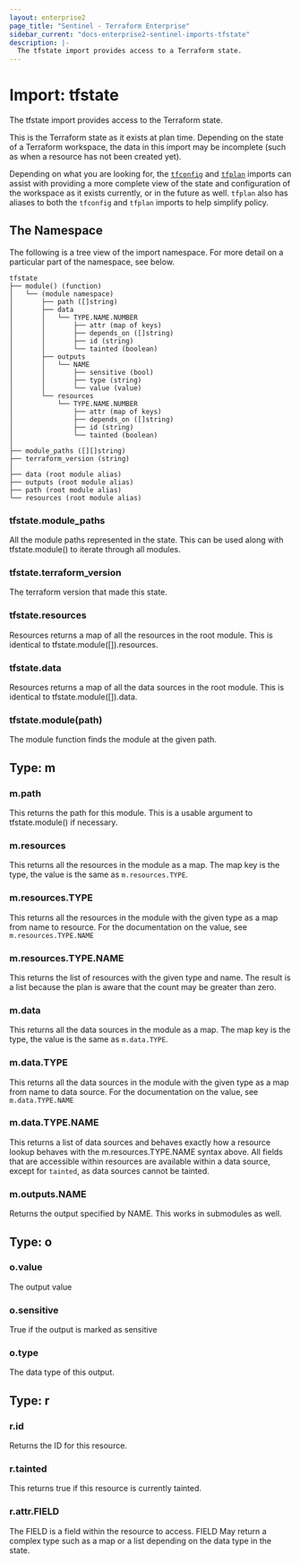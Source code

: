 ```yaml
---
layout: enterprise2
page_title: "Sentinel - Terraform Enterprise"
sidebar_current: "docs-enterprise2-sentinel-imports-tfstate"
description: |-
  The tfstate import provides access to a Terraform state.
---
```


# Import: tfstate

The tfstate import provides access to the Terraform state.

This is the Terraform state as it exists at plan time. Depending on the state of
a Terraform workspace, the data in this import may be incomplete (such as when a
resource has not been created yet).

Depending on what you are looking for, the [`tfconfig`][import-tfconfig] and
[`tfplan`][import-tfplan] imports can assist with providing a more complete view
of the state and configuration of the workspace as it exists currently, or in
the future as well. `tfplan` also has aliases to both the `tfconfig` and
`tfplan` imports to help simplify policy.

[import-tfconfig]: /docs/enterprise/sentinel/import/tfconfig.html
[import-tfplan]: /docs/enterprise/sentinel/import/tfplan.html

## The Namespace

The following is a tree view of the import namespace. For more detail on a
particular part of the namespace, see below.

```
tfstate
├── module() (function)
│   └── (module namespace)
│       ├── path ([]string)
│       ├── data
│       │   └── TYPE.NAME.NUMBER
│       │       ├── attr (map of keys)
│       │       ├── depends_on ([]string)
│       │       ├── id (string)
│       │       └── tainted (boolean)
│       ├── outputs
│       │   └── NAME
│       │       ├── sensitive (bool)
│       │       ├── type (string)
│       │       └── value (value)
│       └── resources
│           └── TYPE.NAME.NUMBER
│               ├── attr (map of keys)
│               ├── depends_on ([]string)
│               ├── id (string)
│               └── tainted (boolean)
│
├── module_paths ([][]string)
├── terraform_version (string)
│
├── data (root module alias)
├── outputs (root module alias)
├── path (root module alias)
└── resources (root module alias)
```

### tfstate.module_paths

All the module paths represented in the state. This can be used along
with tfstate.module() to iterate through all modules.

### tfstate.terraform_version

The terraform version that made this state.

### tfstate.resources

Resources returns a map of all the resources in the root module.
This is identical to tfstate.module([]).resources.

### tfstate.data

Resources returns a map of all the data sources in the root module.
This is identical to tfstate.module([]).data.

### tfstate.module(path)

The module function finds the module at the given path.

## Type: m

### m.path

This returns the path for this module. This is a usable argument to
tfstate.module() if necessary.

### m.resources

This returns all the resources in the module as a map. The map
key is the type, the value is the same as `m.resources.TYPE`.

### m.resources.TYPE

This returns all the resources in the module with the given type
as a map from name to resource. For the documentation on the
value, see `m.resources.TYPE.NAME`

### m.resources.TYPE.NAME

This returns the list of resources with the given type and name. The
result is a list because the plan is aware that the count may be greater
than zero.

### m.data

This returns all the data sources in the module as a map. The map key is the
type, the value is the same as `m.data.TYPE`.

### m.data.TYPE

This returns all the data sources in the module with the given type as a map
from name to data source. For the documentation on the value, see
`m.data.TYPE.NAME`

### m.data.TYPE.NAME

This returns a list of data sources and behaves exactly how a resource lookup
behaves with the m.resources.TYPE.NAME syntax above. All fields that are
accessible within resources are available within a data source, except for
`tainted`, as data sources cannot be tainted.

### m.outputs.NAME

Returns the output specified by NAME. This works in submodules as well.

## Type: o

### o.value

The output value

### o.sensitive

True if the output is marked as sensitive

### o.type

The data type of this output.

## Type: r

### r.id

Returns the ID for this resource.

### r.tainted

This returns true if this resource is currently tainted.

### r.attr.FIELD

The FIELD is a field within the resource to access. FIELD May return
a complex type such as a map or a list depending on the data type in the
state.


